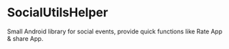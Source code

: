 # SocialUtilsHelper
Small Android library for social events, provide quick functions like Rate App & share App.
